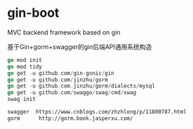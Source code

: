 # gin-boot
MVC backend framework based on gin

基于Gin+gorm+swagger的gin后端API通用系统构造

```go
go mod init
go mod tidy
go get -u github.com/gin-gonic/gin
go get -u github.com/jinzhu/gorm
go get -u github.com.jinzhu/gorm/dialects/mysql
go get -u github.com/swaggo/swag/cmd/swag
swag init 
```

```sh
swagger  https://www.cnblogs.com/zhzhlong/p/11800787.html
gorm  	  http://gorm.book.jasperxu.com/

```

